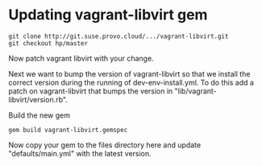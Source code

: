 Updating vagrant-libvirt gem
============================

    git clone http://git.suse.provo.cloud/.../vagrant-libvirt.git
    git checkout hp/master

Now patch vagrant libvirt with your change.

Next we want to bump the version of vagrant-libvirt so that we install
the correct version during the running of dev-env-install.yml. To do this
add a patch on vagrant-libvirt that bumps the version in
"lib/vagrant-libvirt/version.rb".

Build the new gem

    gem build vagrant-libvirt.gemspec

Now copy your gem to the files directory here and update "defaults/main.yml"
with the latest version.
